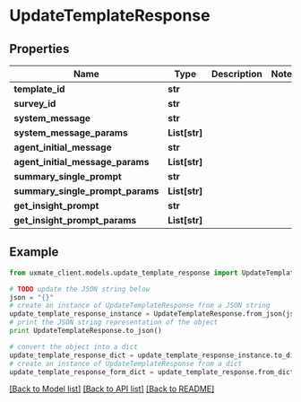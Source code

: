 # UpdateTemplateResponse


## Properties
Name | Type | Description | Notes
------------ | ------------- | ------------- | -------------
**template_id** | **str** |  | 
**survey_id** | **str** |  | 
**system_message** | **str** |  | 
**system_message_params** | **List[str]** |  | 
**agent_initial_message** | **str** |  | 
**agent_initial_message_params** | **List[str]** |  | 
**summary_single_prompt** | **str** |  | 
**summary_single_prompt_params** | **List[str]** |  | 
**get_insight_prompt** | **str** |  | 
**get_insight_prompt_params** | **List[str]** |  | 

## Example

```python
from uxmate_client.models.update_template_response import UpdateTemplateResponse

# TODO update the JSON string below
json = "{}"
# create an instance of UpdateTemplateResponse from a JSON string
update_template_response_instance = UpdateTemplateResponse.from_json(json)
# print the JSON string representation of the object
print UpdateTemplateResponse.to_json()

# convert the object into a dict
update_template_response_dict = update_template_response_instance.to_dict()
# create an instance of UpdateTemplateResponse from a dict
update_template_response_form_dict = update_template_response.from_dict(update_template_response_dict)
```
[[Back to Model list]](../README.md#documentation-for-models) [[Back to API list]](../README.md#documentation-for-api-endpoints) [[Back to README]](../README.md)


